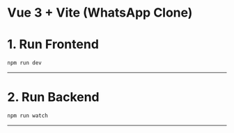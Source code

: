 # Vue 3 + Vite (WhatsApp Clone)

# 1. Run Frontend
```bash
npm run dev
```
---

# 2. Run Backend
```bash
npm run watch
```
---
